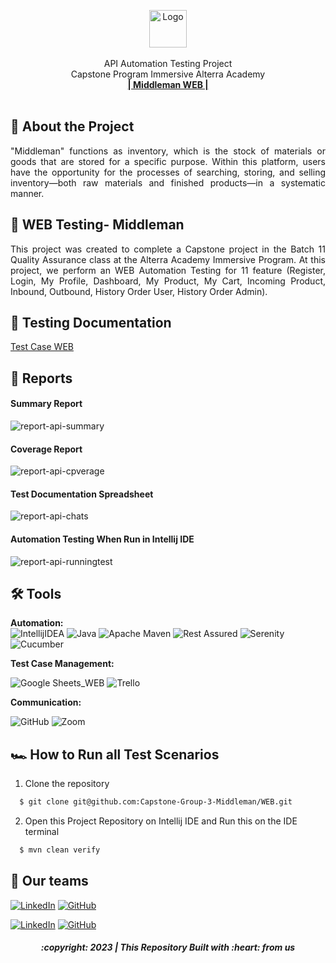 <div>
<p align="center">
    <a href="https://middleman-alta.vercel.app/auth/welcome">
       <img src="https://middleman-alta.vercel.app/_next/image?url=%2F_next%2Fstatic%2Fmedia%2Flogo.f4fa4ef1.png&w=640&q=75" alt="Logo" height="60">
    </a>
  <br/>
  <br/>
    API Automation Testing Project
  <br />
    Capstone Program Immersive Alterra Academy
  <br />
    <a href="https://middleman-alta.vercel.app/auth/welcome"><strong>| Middleman WEB |</strong></a>
  <br />
  <br />
</p>
</div>

## 📑 About the Project

<p align="justify">"Middleman" functions as inventory, which is the stock of materials or goods that are stored for a specific purpose. Within this platform, users have the opportunity for the processes of searching, storing, and selling inventory—both raw materials and finished products—in a systematic manner.</p>

## 📑 WEB Testing- Middleman

<p align="justify">This project was created to complete a Capstone project in the Batch 11 Quality Assurance class at the Alterra Academy Immersive Program. At this project, we perform an WEB Automation Testing for 11 feature (Register, Login, My Profile, Dashboard, My Product, My Cart, Incoming Product, Inbound, Outbound, History Order User, History Order Admin).</p>

## 📓 Testing Documentation
[Test Case WEB](https://docs.google.com/spreadsheets/d/1dGjWgVcneqUNwWsEw3HjVHVcIW88NhkzHDRyAfyfNSU/edit#gid=515436731)

## 📝 Reports

#### Summary Report
![report-api-summary](https://github.com/Capstone-Group-3-Middleman/WEB/blob/main/image/WEB%203.PNG)

#### Coverage Report
![report-api-cpverage](https://github.com/Capstone-Group-3-Middleman/WEB/blob/main/image/WEB%201.PNG)

#### Test Documentation Spreadsheet
![report-api-chats](https://github.com/Capstone-Group-3-Middleman/WEB/blob/main/image/WEB%204.PNG)

#### Automation Testing When Run in Intellij IDE
![report-api-runningtest](https://github.com/Capstone-Group-3-Middleman/WEB/blob/main/image/WEB%202.png)


## 🛠 Tools

**Automation:**  
![IntellijIDEA](https://img.shields.io/badge/IntelliJIDEA-000000.svg?style=for-the-badge&logo=intellij-idea&logoColor=white)
![Java](https://img.shields.io/badge/java-%23ED8B00.svg?style=for-the-badge&logo=java&logoColor=white)
![Apache Maven](https://img.shields.io/badge/Apache%20Maven-C71A36?style=for-the-badge&logo=Apache%20Maven&logoColor=white)
![Rest Assured](https://img.shields.io/badge/-rest%20assured-000000?style=for-the-badge&logo=rest-assured&logoColor=black)
![Serenity](https://img.shields.io/badge/-serenity-16a67a?style=for-the-badge&logo=serenity&logoColor=black)
![Cucumber](https://img.shields.io/badge/-cucumber-4bc47b?style=for-the-badge&logo=cucumber&logoColor=black)

**Test Case Management:**  

![Google Sheets_WEB](https://img.shields.io/badge/-Google%20sheets-4bc47b?style=for-the-badge&logoColor=black)
![Trello](https://img.shields.io/badge/Trello-%23026AA7.svg?style=for-the-badge&logo=Trello&logoColor=white)

**Communication:**  

![GitHub](https://img.shields.io/badge/github%20Project-%23121011.svg?style=for-the-badge&logo=github&logoColor=white)
![Zoom](https://img.shields.io/badge/Zoom-2D8CFF?style=for-the-badge&logo=zoom&logoColor=white)

## 🏎️ How to Run all Test Scenarios

1. Clone the repository
```bash
  $ git clone git@github.com:Capstone-Group-3-Middleman/WEB.git
```
2. Open  this Project Repository on Intellij IDE and Run this on the IDE terminal

```bash
  $ mvn clean verify
```


## 📱 Our teams

  [![LinkedIn](https://img.shields.io/badge/-MHumam%20Zaky-white?style=for-the-badge&logo=linkedin&logoColor=blue)](https://www.linkedin.com/in/muhammad-humam-zaky-139369170/)
  [![GitHub](https://img.shields.io/badge/-MhumamZaky-white?style=for-the-badge&logo=github&logoColor=black)](https://github.com/muhamaz)

  [![LinkedIn](https://img.shields.io/badge/-Aditya%20Dwi%20Irawan-white?style=for-the-badge&logo=linkedin&logoColor=blue)](https://www.linkedin.com/in/aditya-dwi-irawan/)
  [![GitHub](https://img.shields.io/badge/-AdityaDwiIrawan-white?style=for-the-badge&logo=github&logoColor=black)](https://github.com/Adityadi195)



<h5>
<p align="center">:copyright: 2023 | This Repository Built with :heart: from us</p>
</h5>
